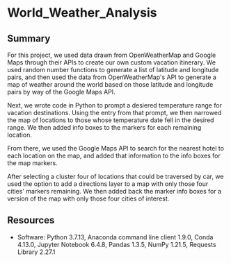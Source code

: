 # World_Weather_Analysis
## Summary

For this project, we used data drawn from OpenWeatherMap and Google Maps through their APIs to create our own custom vacation itinerary. We used random number functions to generate a list of latitude and longitude pairs, and then used the data from OpenWeatherMap's API to generate a map of weather around the world based on those latitude and longitude pairs by way of the Google Maps API.

Next, we wrote code in Python to prompt a desiered temperature range for vacation destinations. Using the entry from that prompt, we then narrowed the map of locations to those whose temperature date fell in the desired range. We then added info boxes to the markers for each remaining location.

From there, we used the Google Maps API to search for the nearest hotel to each location on the map, and added that information to the info boxes for the map markers.

After selecting a cluster four of locations that could be traversed by car, we used the option to add a directions layer to a map with only those four cities' markers remaining. We then added back the marker info boxes for a version of the map with only those four cities of interest.

## Resources
- Software: Python 3.7.13, Anaconda command line client 1.9.0, Conda 4.13.0, Jupyter Notebook 6.4.8, Pandas 1.3.5, NumPy 1.21.5, Requests Library 2.27.1
